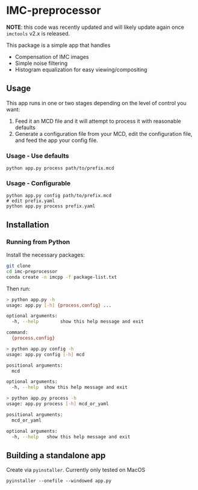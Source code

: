 # IMC-preprocessor

**NOTE**: this code was recently updated and will likely update again once `imctools` v2.x is released.

This package is a simple app that handles
* Compensation of IMC images
* Simple noise filtering
* Histogram equalization for easy viewing/compositing

## Usage

This app runs in one or two stages depending on the level of control you want:
1. Feed it an MCD file and it will attempt to process it with reasonable defaults
2. Generate a configuration file from your MCD, edit the configuration file, and feed the app your config file.

### Usage - Use defaults
```{bash}
python app.py process path/to/prefix.mcd
```

### Usage - Configurable
```{bash}
python app.py config path/to/prefix.mcd
# edit prefix.yaml
python app.py process prefix.yaml
```

## Installation
### Running from Python

Install the necessary packages:
```bash
git clone
cd imc-preprocessor
conda create -n imcpp -f package-list.txt
```

Then run:
```bash
> python app.py -h
usage: app.py [-h] {process,config} ...

optional arguments:
  -h, --help        show this help message and exit

command:
  {process,config}

> python app.py config -h
usage: app.py config [-h] mcd

positional arguments:
  mcd

optional arguments:
  -h, --help  show this help message and exit

> python app.py process -h
usage: app.py process [-h] mcd_or_yaml

positional arguments:
  mcd_or_yaml

optional arguments:
  -h, --help   show this help message and exit
```

## Building a standalone app

Create via `pyinstaller`.  Currently only tested on MacOS
```
pyinstaller --onefile --windowed app.py
```

[imctools]: https://github.com/BodenmillerGroup/imctools
